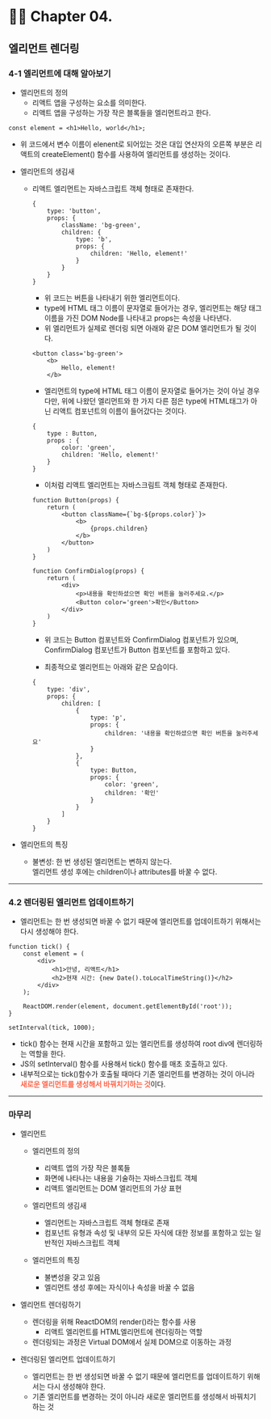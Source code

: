 # 🧑‍💻 Chapter 04.

## 엘리먼트 렌더링

### 4-1 엘리먼트에 대해 알아보기

- 엘리먼트의 정의
  - 리액트 앱을 구성하는 요소를 의미한다.
  - 리액트 앱을 구성하는 가장 작은 블록들을 엘리먼트라고 한다.

```JS
const element = <h1>Hello, world</h1>;
```

- 위 코드에서 변수 이름이 elenent로 되어있는 것은 대입 연산자의 오른쪽 부분은 리액트의 createElement() 함수를 사용하여 엘리먼트를 생성하는 것이다.

- 엘리먼트의 생김새

  - 리액트 엘리먼트는 자바스크립트 객체 형태로 존재한다.

    ```JS
    {
        type: 'button',
        props: {
            className: 'bg-green',
            children: {
                type: 'b',
                props: {
                    children: 'Hello, element!'
                }
            }
        }
    }
    ```

    - 위 코드는 버튼을 나타내기 위한 엘리먼트이다.
    - type에 HTML 태그 이름이 문자열로 들어가는 경우, 엘리먼트는 해당 태그 이름을 가진 DOM Node를 나타내고 props는 속성을 나타낸다.
    - 위 엘리먼트가 실제로 렌더링 되면 아래와 같은 DOM 엘리먼트가 될 것이다.

    ```JS
    <button class='bg-green'>
        <b>
            Hello, element!
        </b>
    ```

    - 엘리먼트의 type에 HTML 태그 이름이 문자열로 들어가는 것이 아닐 경우  
      다만, 위에 나왔던 엘리먼트와 한 가지 다른 점은 type에 HTML태그가 아닌 리액트 컴포넌트의 이름이 들어갔다는 것이다.

    ```JS
    {
        type : Button,
        props : {
            color: 'green',
            children: 'Hello, element!'
        }
    }
    ```

    - 이처럼 리액트 엘리먼트는 자바스크림트 객체 형태로 존재한다.

    ```JS
    function Button(props) {
        return (
            <button className={`bg-${props.color}`}>
                <b>
                    {props.children}
                </b>
            </button>
        )
    }

    function ConfirmDialog(props) {
        return (
            <div>
                <p>내용을 확인하셨으면 확인 버튼을 눌러주세요.</p>
                <Button color='green'>확인</Button>
            </div>
        )
    }
    ```

    - 위 코드는 Button 컴포넌트와 ConfirmDialog 컴포넌트가 있으며, ConfirmDialog 컴포넌트가 Button 컴포넌트를 포함하고 있다.

    - 최종적으로 엘리먼트는 아래와 같은 모습이다.

    ```JS
    {
        type: 'div',
        props: {
            children: [
                {
                    type: 'p',
                    props: {
                        children: '내용을 확인하셨으면 확인 버튼을 눌러주세요'
                    }
                },
                {
                    type: Button,
                    props: {
                        color: 'green',
                        children: '확인'
                    }
                }
            ]
        }
    }
    ```

- 엘리먼트의 특징
  - 불변성: 한 번 생성된 엘리먼트는 변하지 않는다.  
    엘리먼트 생성 후에는 children이나 attributes를 바꿀 수 없다.

---

### 4.2 렌더링된 엘리먼트 업데이트하기

- 엘리먼트는 한 번 생성되면 바꿀 수 없기 때문에 엘리먼트를 업데이트하기 위해서는 다시 생성해야 한다.

```JS
function tick() {
    const element = (
        <div>
            <h1>안녕, 리액트</h1>
            <h2>현재 시간: {new Date().toLocalTimeString()}</h2>
        </div>
    );

    ReactDOM.render(element, document.getElementById('root'));
}

setInterval(tick, 1000);
```

- tick() 함수는 현재 시간을 포함하고 있는 엘리먼트를 생성하여 root div에 렌더링하는 역할을 한다.
- JS의 setInterval() 함수를 사용해서 tick() 함수를 매초 호출하고 있다.
- 내부적으로는 tick()함수가 호출될 때마다 기존 엘리먼트를 변경하는 것이 아니라  
  <span style='font-weight:bold; color:tomato'>새로운 엘리먼트를 생성해서 바꿔치기하는 것</span>이다.

---

### 마무리

- 엘리먼트

  - 엘리먼트의 정의

    - 리액트 앱의 가장 작은 블록들
    - 화면에 나타나는 내용을 기술하는 자바스크립트 객체
    - 리액트 엘리먼트는 DOM 엘리먼트의 가상 표현

  - 엘리먼트의 생김새

    - 엘리먼트는 자바스크립트 객체 형태로 존재
    - 컴포넌트 유형과 속성 및 내부의 모든 자식에 대한 정보를 포함하고 있는 일반적인 자바스크립트 객체

  - 엘리먼트의 특징
    - 불변성을 갖고 있음
    - 엘리먼트 생성 후에는 자식이나 속성을 바꿀 수 없음

- 엘리먼트 렌더링하기

  - 렌더링을 위해 ReactDOM의 render()라는 함수를 사용
    - 리액트 엘리먼트를 HTML엘리먼트에 렌더링하는 역할
  - 렌더링되는 과정은 Virtual DOM에서 실제 DOM으로 이동하는 과정

- 렌더링된 엘리먼트 업데이트하기
  - 엘리먼트는 한 번 생성되면 바꿀 수 없기 때문에 엘리먼트를 업데이트하기 위해서는 다시 생성해야 한다.
  - 기존 엘리먼트를 변경하는 것이 아니라 새로운 엘리먼트를 생성해서 바꿔치기 하는 것
